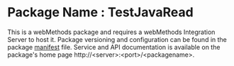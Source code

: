 # Package Name : TestJavaRead
This is a webMethods package and requires a webMethods Integration Server to host it. Package versioning and configuration can be found in the package [manifest](./TestJavaRead/manifest.v3) file. Service and API documentation is available on the package's home page http://&lt;server&gt;:&lt;port&gt;/&lt;packagename>.